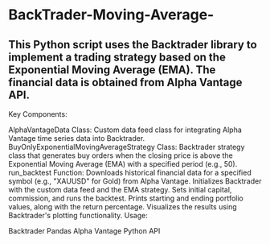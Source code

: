 # BackTrader-Moving-Average-

## This Python script uses the Backtrader library to implement a trading strategy based on the Exponential Moving Average (EMA). The financial data is obtained from Alpha Vantage API.

Key Components:

AlphaVantageData Class:
Custom data feed class for integrating Alpha Vantage time series data into Backtrader.
BuyOnlyExponentialMovingAverageStrategy Class:
Backtrader strategy class that generates buy orders when the closing price is above the Exponential Moving Average (EMA) with a specified period (e.g., 50).
run_backtest Function:
Downloads historical financial data for a specified symbol (e.g., "XAUUSD" for Gold) from Alpha Vantage.
Initializes Backtrader with the custom data feed and the EMA strategy.
Sets initial capital, commission, and runs the backtest.
Prints starting and ending portfolio values, along with the return percentage.
Visualizes the results using Backtrader's plotting functionality.
Usage:


Backtrader
Pandas
Alpha Vantage Python API
